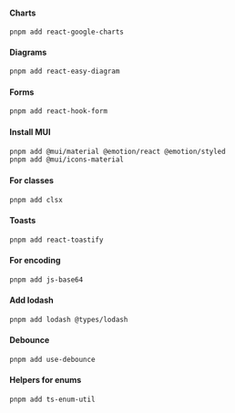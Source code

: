 #### Charts

```
pnpm add react-google-charts
```

#### Diagrams

```bash
pnpm add react-easy-diagram
```

#### Forms

```bash
pnpm add react-hook-form
```

#### Install MUI

```bash
pnpm add @mui/material @emotion/react @emotion/styled
pnpm add @mui/icons-material
```

#### For classes

```bash
pnpm add clsx
```

#### Toasts

```bash
pnpm add react-toastify
```

#### For encoding

```bash
pnpm add js-base64
```

#### Add lodash

```bash
pnpm add lodash @types/lodash
```

#### Debounce

```bash
pnpm add use-debounce
```

#### Helpers for enums

```bahs
pnpm add ts-enum-util
```
